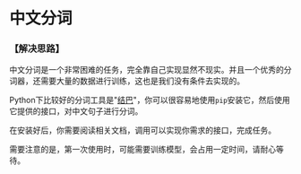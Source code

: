 # 中文分词

### 【解决思路】

中文分词是一个非常困难的任务，完全靠自己实现显然不现实。并且一个优秀的分词器，还需要大量的数据进行训练，这也是我们没有条件去实现的。

Python下比较好的分词工具是"[结巴](https://pypi.python.org/pypi/jieba/0.38)"，你可以很容易地使用`pip`安装它，然后使用它提供的接口，对中文句子进行分词。

在安装好后，你需要阅读相关文档，调用可以实现你需求的接口，完成任务。

需要注意的是，第一次使用时，可能需要训练模型，会占用一定时间，请耐心等待。